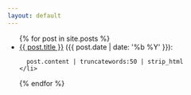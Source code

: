 ```yaml
---
layout: default
---
```


<ul>
  {% for post in site.posts %}
    <li>
      <a href="{{ post.url }}">{{ post.title }}</a> ({{ post.date | date: '%b %Y' }}):
      
      post.content | truncatewords:50 | strip_html
    </li>
  {% endfor %}
</ul>
